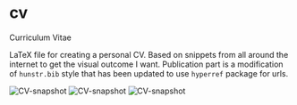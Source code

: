 # cv
Curriculum Vitae

LaTeX file for creating a personal CV.
Based on snippets from all around the internet to get the visual outcome I want.
Publication part is a modification of `hunstr.bib` style that has been updated to use `hyperref` package for urls.

![CV-snapshot](cv/snapshot0.png) ![CV-snapshot](cv/snapshot1.png) ![CV-snapshot](cv/snapshot2.png)
